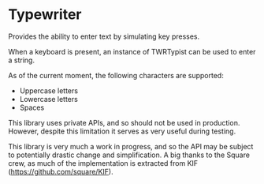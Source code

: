 Typewriter
==========

Provides the ability to enter text by simulating key presses.

When a keyboard is present, an instance of TWRTypist can be used to enter a string.

As of the current moment, the following characters are supported:
*  Uppercase letters
*  Lowercase letters
*  Spaces

This library uses private APIs, and so should not be used in production. However, despite this limitation it serves as very useful during testing.

This library is very much a work in progress, and so the API may be subject to potentially drastic change and simplification. A big thanks to the Square crew, as much of the implementation is extracted from KIF (https://github.com/square/KIF).
